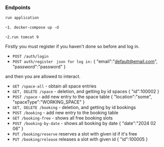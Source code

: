 ### Endpoints
`run application`

-`1. docker-compose up -d`

-`2.run tomcat 9 `

Firstly you must register if you haven't done so before and log in.

- `POST /auth/login`
- `POST auth/register`
  `` json for log in:``
  {
  "email":"default@email.com",
  "password":"password"
  }


and then you are allowed to interact.
- `GET /space-all` - obtain all space entries
- `GET, DELETE /space` - deletion, and getting by id spaces
  {
  "id":100002
  }
- `POST /space` - add new entry to the space table
  {
  "location":"some",
  "spaceType":"WORKING_SPACE"
  }
- `GET, DELETE /booking` - deletion, and getting by id bookings
- `POST /booking` - add new entry to the booking table
- `GET /booking-free` - shows all free booking slots
- `POST /booking-by-date` - shows all booking by date
  {
  "date":"2024 02 06"
  }
- `PUT /booking/reserve` reserves a slot with given id if it's free
- `PUT /booking/release` releases a slot with given id
  {
  "id":100005
  }
